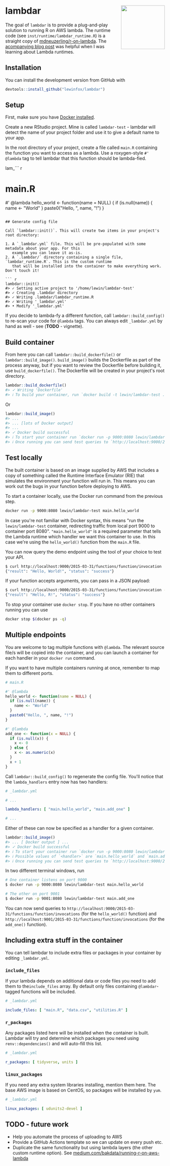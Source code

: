 # lambdar <a href='https://lewinfox.github.io/lambdar'><img src='man/figures/logo.png' align="right" height="138" /></a>

<!-- badges: start -->
<!-- badges: end -->

The goal of `lambdar` is to provide a plug-and-play solution to running R on AWS lambda. The runtime
code (see `inst/runtime/lambdar_runtime.R`) is a straight copy of 
[mdneuzerling/r-on-lambda](https://github.com/mdneuzerling/r-on-lambda). The 
[acompanying blog post](https://mdneuzerling.com/post/r-on-aws-lambda-with-containers/) was helpful
when I was learning about Lambda runtimes.

## Installation

You can install the development version from GitHub with

``` r
devtools::install_github("lewinfox/lambdar")
```


## Setup

First, make sure you have [Docker installed](https://docs.docker.com/get-docker/).

Create a new RStudio project. Mine is called `lambdar-test` - lambdar will detect the name of your
project folder and use it to give a default name to your app.

In the root directory of your project, create a file called `main.R` containing the function you
want to access as a lambda. Use a roxygen-style `#' @lambda` tag to tell lambdar that this function should be lambda-fied. 

lam_``` r
# main.R

#' @lambda
hello_world <- function(name = NULL) {
  if (is.null(name)) {
    name <- "World"
  }
  paste0("Hello, ", name, "!")
}
```

## Generate config file

Call `lambdar::init()`. This will create two items in your project's root directory:

1. A `_lambdar.yml` file. This will be pre-populated with some metadata about your app. For this
   example you can leave it as-is.
2. A `.lambdar/` directory containing a single file, `lambdar_runtime.R`. This is the custom runtime
   that will be installed into the container to make everything work. Don't touch it!
   
``` r
lambdar::init()
#> ✓ Setting active project to '/home/lewin/lambdar-test'
#> ✓ Creating .lambdar directory
#> ✓ Writing .lambdar/lambdar_runtime.R
#> ✓ Writing '_lambdar.yml'
#> • Modify '_lambdar.yml'
```

If you decide to lambda-fy a different function, call `lambdar::build_config()` to re-scan your code
for `@lambda` tags. You can always edit `_lambdar.yml` by hand as well - see (**TODO** - vignette).

## Build container

From here you can call `lambdar::build_dockerfile()` or `lambdar::build_image()`.
`build_image()` builds the Dockerfile as part of the process anyway, but if you want to review
the Dockerfile before building it, use `build_dockerfile()`. The Dockerfile will be created in your
project's root directory.

``` r
lambdar::build_dockerfile()
#> ✓ Writing 'Dockerfile'
#> ℹ To build your container, run `docker build -t lewin/lambdar-test .` or `lambdar::build_image()`
```

Or

``` r
lambdar::build_image()
#> ...
#> ... [lots of Docker output]
#> ...
#> ✓ Docker build successful
#> ℹ To start your container run `docker run -p 9000:8080 lewin/lambdar-test main.hello_world`
#> ℹ Once running you can send test queries to `http://localhost:9000/2015-03-31/functions/function/invocations`
```

## Test locally

The built container is based on an image supplied by AWS that includes a copy of something called
the Runtime Interface Emulator (RIE) that simulates the environment your function will run in. This
means you can work out the bugs in your function before deploying to AWS.

To start a container locally, use the Docker run command from the previous step.

``` bash
docker run -p 9000:8080 lewin/lambdar-test main.hello_world
```

In case you're not familiar with Docker syntax, this means "run the `lewin/lambdar-test` container,
redirecting traffic from local port 9000 to container port 8080". `"main.hello_world"` is a required
parameter that tells the Lambda runtime which handler we want this container to use. In this case
we're using the `hello_world()` function from the `main.R` file.

You can now query the demo endpoint using the tool of your choice to test your API.

``` bash
$ curl http://localhost:9000/2015-03-31/functions/function/invocation
{"result": "Hello, World!", "status": "success"}
```

If your function accepts arguments, you can pass in a JSON payload:

``` bash
$ curl http://localhost:9000/2015-03-31/functions/function/invocation -d '{"name": "R"}'
{"result": "Hello, R!", "status": "success"}
```

To stop your container use `docker stop`. If you have no other containers running you can use

``` bash
docker stop $(docker ps -q)
```

## Multiple endpoints

You are welcome to tag multiple functions with `@lambda`. The relevant source file/s will be copied
into the container, and you can launch a container for each handler in your `docker run` command.

If you want to have multiple containers running at once, remember to map them to different ports.

``` r
# main.R

#' @lambda
hello_world <- function(name = NULL) {
  if (is.null(name)) {
    name <- "World"
  }
  paste0("Hello, ", name, "!")
}

#' @lambda
add_one <- function(x = NULL) {
  if (is.null(x)) {
    x <- 0
  } else {
    x <- as.numeric(x) 
  }
  x + 1
}
```

Call `lambdar::build_config()` to regenerate the config file. You'll notice that the 
`lambda_handlers` entry now has two handlers:

``` yaml
# _lambdar.yml

# ...

lambda_handlers: [ "main.hello_world", "main.add_one" ]

# ...
```

Either of these can now be specified as a handler for a given container.

``` r
lambdar::build_image()
#> ... [ Docker output ] ...
#> ✓ Docker build successful
#> ℹ To start your container run `docker run -p 9000:8080 lewin/lambdar-test <handler>`
#> ℹ Possible values of `<handler>` are `main.hello_world` and `main.add_one`
#> ℹ Once running you can send test queries to `http://localhost:9000/2015-03-31/functions/function/invocations`
```

In two different terminal windows, run

``` bash
# One container listens on port 9000
$ docker run -p 9000:8080 lewin/lambdar-test main.hello_world

# The other on port 9001
$ docker run -p 9001:8080 lewin/lambdar-test main.add_one
```

You can now send queries to `http://localhost:9000/2015-03-31/functions/function/invocations` (for
the `hello_world()` function) and `http://localhost:9001/2015-03-31/functions/function/invocations`
(for the `add_one()` function).


## Including extra stuff in the container

You can tell lambdar to include extra files or packages in your container by editing `_lambdar.yml`.

### `include_files`

If your lambda depends on additional data or code files you need to add them to the`include_files`
array. By default only files containing `@lambdar`-tagged functions will be included.

``` yaml
# _lambdar.yml

include_files: [ "main.R", "data.csv", "utilities.R" ]
```

### `r_packages`

Any packages listed here will be installed when the container is built. Lambdar will try and
determine which packages you need using `renv::dependencies()` and will auto-fill this list.

``` yaml
# _lambdar.yml

r_packages: [ tidyverse, units ]
```

### `linux_packages`

If you need any extra system libraries installing, mention them here. The base AWS image is based on
CentOS, so packages will be installed by `yum`.

``` yaml
# _lambdar.yml

linux_packages: [ udunits2-devel ]
```

## TODO - future work

* Help you automate the process of uploading to AWS
* Provide a GitHub Actions template so we can update on every push etc.
* Duplicate the same functionality but using lambda layers (the other custom runtime option). See
  [medium.com/bakdata/running-r-on-aws-lambda](https://medium.com/bakdata/running-r-on-aws-lambda-9d40643551a6)
